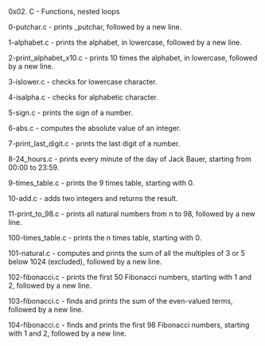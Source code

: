 0x02. C - Functions, nested loops

0-putchar.c - prints _putchar, followed by a new line.

1-alphabet.c - prints the alphabet, in lowercase, followed by a new line.

2-print_alphabet_x10.c - prints 10 times the alphabet, in lowercase, followed by a new line.

3-islower.c - checks for lowercase character.

4-isalpha.c - checks for alphabetic character.

5-sign.c - prints the sign of a number.

6-abs.c - computes the absolute value of an integer.

7-print_last_digit.c - prints the last digit of a number.

8-24_hours.c - prints every minute of the day of Jack Bauer, starting from 00:00 to 23:59.

9-times_table.c - prints the 9 times table, starting with 0.

10-add.c - adds two integers and returns the result.

11-print_to_98.c - prints all natural numbers from n to 98, followed by a new line.

100-times_table.c - prints the n times table, starting with 0.

101-natural.c - computes and prints the sum of all the multiples of 3 or 5 below 1024 (excluded), followed by a new line.

102-fibonacci.c - prints the first 50 Fibonacci numbers, starting with 1 and 2, followed by a new line.

103-fibonacci.c - finds and prints the sum of the even-valued terms, followed by a new line.

104-fibonacci.c - finds and prints the first 98 Fibonacci numbers, starting with 1 and 2, followed by a new line.
